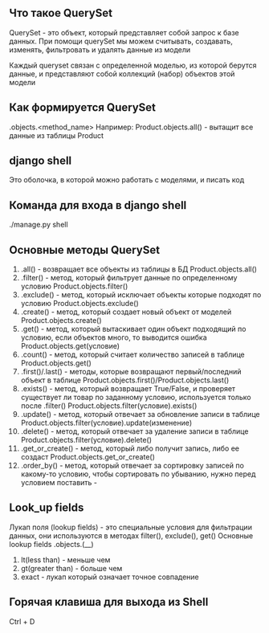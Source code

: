 **Что такое QuerySet**
-
QuerySet - это объект, который представляет собой запрос к базе данных. При помощи querySet мы можем считывать, создавать, изменять, фильтровать и удалять данные из модели

Каждый queryset связан с определенной моделью, из которой берутся данные, и представляют собой коллекций (набор) объектов этой модели

**Как формируется QuerySet**
-
<Model>.objects.<method_name>
Например: Product.objects.all() - вытащит все данные из таблицы Product

**django shell**
-
Это оболочка, в которой можно работать с моделями, и писать код

**Команда для входа в django shell**
-
./manage.py shell

**Основные методы QuerySet**
-
1. .all() -  возвращает все объекты из таблицы в БД
Product.objects.all()
2. .filter() - метод, который фильтрует данные по определенному условию
Product.objects.filter()
3. .exclude() - метод, который исключает объекты которые подходят по условию
Product.objects.exclude()
4. .create() - метод, который создает новый объект от моделей
Product.objects.create()
5. .get() - метод, который вытаскивает один объект подходящий по условию, если объектов много, то выводится ошибка
Product.objects.get(условие)
6. .count() - метод, который считает количество записей в таблице
Product.objects.get()
7. .first()/.last() - методы, которые возвращают первый/последний объект в таблице
Product.objects.first()/Product.objects.last()
8. .exists() - метод, который возвращает True/False, и проверяет существует ли товар по заданному условию, используется только после .filter()
Product.objects.filter(условие).exists()
9. .update() - метод, который отвечает за обновление записи в таблице
Product.objects.filter(условие).update(изменение)
10. .delete() - метод, который отвечает за удаление записи в таблице
Product.objects.filter(условие).delete()
11. .get_or_create() - метод, который либо получит запись, либо ее создаст
Product.objects.get_or_create()
12. .order_by() - метод, который отвечает за сортировку записей по какому-то условию, чтобы сортировать по убыванию, нужно перед условием поставить - 

**Look_up fields**
-
Лукап поля (lookup fields) - это специальные условия для фильтрации данных, они используются в методах filter(), exclude(), get()
Основные lookup fields
<Model>.objects.<method>(<field>__<lookup>)

1) lt(less than) - меньше чем
2) gt(greater than) - больше чем
3) exact - лукап который означает точное совпадение

**Горячая клавиша для выхода из Shell**
-
Ctrl + D